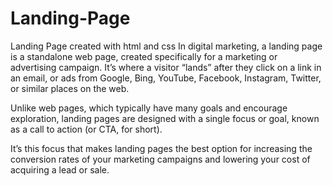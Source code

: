 # Landing-Page
Landing Page created with html and css
In digital marketing, a landing page is a standalone web page, created specifically for a marketing or advertising campaign. It’s where a visitor “lands” after they click on a link in an email, or ads from Google, Bing, YouTube, Facebook, Instagram, Twitter, or similar places on the web.

Unlike web pages, which typically have many goals and encourage exploration, landing pages are designed with a single focus or goal, known as a call to action (or CTA, for short).

It’s this focus that makes landing pages the best option for increasing the conversion rates of your marketing campaigns and lowering your cost of acquiring a lead or sale.
